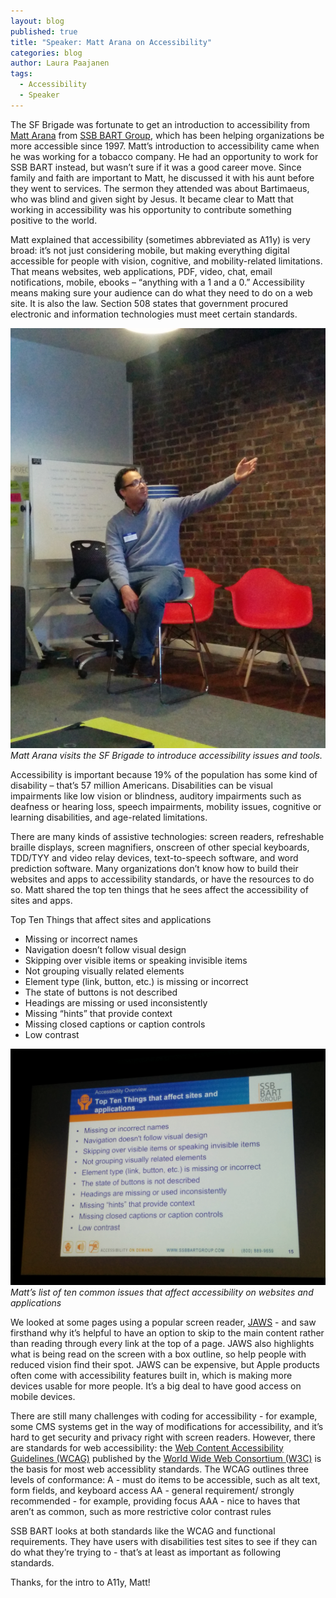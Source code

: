 ```yaml
---
layout: blog
published: true
title: "Speaker: Matt Arana on Accessibility"
categories: blog
author: Laura Paajanen
tags: 
  - Accessibility
  - Speaker
---
```



The SF Brigade was fortunate to get an introduction to accessibility from [Matt Arana](https://www.ssbbartgroup.com/blog/2011/10/15/employee-spotlight-matt-arana/) from [SSB BART Group](https://www.ssbbartgroup.com/), which has been helping organizations be more accessible since 1997. Matt’s introduction to accessibility came when he was working for a tobacco company. He had an opportunity to work for SSB BART instead, but wasn’t sure if it was a good career move. Since family and faith are important to Matt, he discussed it with his aunt before they went to services. The sermon they attended was about Bartimaeus, who was blind and given sight by Jesus. It became clear to Matt that working in accessibility was his opportunity to contribute something positive to the world.

Matt explained that accessibility (sometimes abbreviated as A11y) is very broad: it’s not just considering mobile, but making everything digital accessible for people with vision, cognitive, and mobility-related limitations. That means websites, web applications, PDF, video, chat, email notifications, mobile, ebooks – “anything with a 1 and a 0.” Accessibility means making sure your audience can do what they need to do on a web site. It is also the law. Section 508 states that government procured electronic and information technologies must meet certain standards.

![Matt Arana](/images/blog/MattArana.jpg)
_Matt Arana visits the SF Brigade to introduce accessibility issues and tools._

Accessibility is important because 19% of the population has some kind of disability – that’s 57 million Americans. Disabilities can be visual impairments like low vision or blindness, auditory impairments such as deafness or hearing loss, speech impairments, mobility issues, cognitive or learning disabilities, and age-related limitations.

There are many kinds of assistive technologies: screen readers, refreshable braille displays, screen magnifiers, onscreen of other special keyboards, TDD/TYY and video relay devices, text-to-speech software, and word prediction software. Many organizations don’t know how to build their websites and apps to accessibility standards, or have the resources to do so. Matt shared the top ten things that he sees affect the accessibility of sites and apps.

Top Ten Things that affect sites and applications
* Missing or incorrect names
* Navigation doesn’t follow visual design
* Skipping over visible items or speaking invisible items
* Not grouping visually related elements
* Element type (link, button, etc.) is missing or incorrect
* The state of buttons is not described
* Headings are missing or used inconsistently
* Missing “hints” that provide context
* Missing closed captions or caption controls
* Low contrast

![TopTen](/images/blog/TopTenA11yIssues.jpg)
_Matt’s list of ten common issues that affect accessibility on websites and applications_

We looked at some pages using a popular screen reader, [JAWS](http://www.freedomscientific.com/Products/Blindness/Jaws) - and saw firsthand why it’s helpful to have an option to skip to the main content rather than reading through every link at the top of a page. JAWS also highlights what is being read on the screen with a box outline, so help people with reduced vision find their spot. JAWS can be expensive, but Apple products often come with accessibility features built in, which is making more devices usable for more people. It’s a big deal to have good access on mobile devices.

There are still many challenges with coding for accessibility - for example, some CMS systems get in the way of modifications for accessibility, and it’s hard to get security and privacy right with screen readers. However, there are standards for web accessibility: the [Web Content Accessibility Guidelines (WCAG)](http://www.w3.org/WAI/intro/wcag) published by the [World Wide Web Consortium (W3C)](http://www.w3.org/) is the basis for most web accessiblity standards. The WCAG outlines three levels of conformance:
A - must do items to be accessible, such as alt text, form fields, and keyboard access
AA - general requirement/ strongly recommended - for example, providing focus
AAA - nice to haves that aren’t as common, such as more restrictive color contrast rules

SSB BART looks at both standards like the WCAG and functional requirements. They have users with disabilities test sites to see if they can do what they’re trying to - that’s at least as important as following standards.

Thanks, for the intro to A11y, Matt!